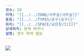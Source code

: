 ```yaml
---
갯수: 20
지역: "[[../../ZONE/사무실|사무실]]"
종류: "[[../../TYPES/공구|공구]]"
위치: "[[../../SPACE/낮은장/I|I]]"
상세위치: 흰색 바구니
설명: 갯수 파악 필요
---
```

![](http://192.168.50.22/images/240608_IMG_0231.jpg)